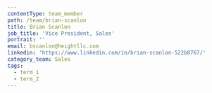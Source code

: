 ```yaml
---
contentType: team_member
path: /team/brian-scanlon
title: Brian Scanlon
job_title: 'Vice President, Sales'
portrait: ''
email: bscanlon@heightllc.com
linkedin: 'https://www.linkedin.com/in/brian-scanlon-522b8767/'
category_team: Sales
tags:
  - term_1
  - term_2
---
```


